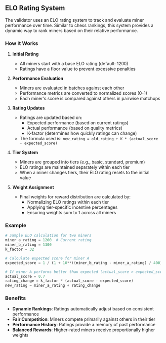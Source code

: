 ## ELO Rating System

The validator uses an ELO rating system to track and evaluate miner performance over time. Similar to chess rankings, this system provides a dynamic way to rank miners based on their relative performance.

### How It Works

1. **Initial Rating**
   - All miners start with a base ELO rating (default: 1200)
   - Ratings have a floor value to prevent excessive penalties

2. **Performance Evaluation**
   - Miners are evaluated in batches against each other
   - Performance metrics are converted to normalized scores (0-1)
   - Each miner's score is compared against others in pairwise matchups

3. **Rating Updates**
   - Ratings are updated based on:
     - Expected performance (based on current ratings)
     - Actual performance (based on quality metrics)
     - K-factor (determines how quickly ratings can change)
   - The formula used is: `new_rating = old_rating + K * (actual_score - expected_score)`

4. **Tier System**
   - Miners are grouped into tiers (e.g., basic, standard, premium)
   - ELO ratings are maintained separately within each tier
   - When a miner changes tiers, their ELO rating resets to the initial value

5. **Weight Assignment**
   - Final weights for reward distribution are calculated by:
     - Normalizing ELO ratings within each tier
     - Applying tier-specific incentive percentages
     - Ensuring weights sum to 1 across all miners

### Example

```python
# Sample ELO calculation for two miners
miner_a_rating = 1200  # Current rating
miner_b_rating = 1300
k_factor = 32

# Calculate expected score for miner A
expected_score = 1 / (1 + 10**((miner_b_rating - miner_a_rating) / 400))

# If miner A performs better than expected (actual_score > expected_score)
actual_score = 0.7
rating_change = k_factor * (actual_score - expected_score)
new_rating = miner_a_rating + rating_change
```

### Benefits

- **Dynamic Rankings**: Ratings automatically adjust based on consistent performance
- **Fair Competition**: Miners compete primarily against others in their tier
- **Performance History**: Ratings provide a memory of past performance
- **Balanced Rewards**: Higher-rated miners receive proportionally higher weights
